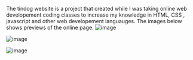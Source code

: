 The tindog website is a project that created while I was taking online web developement coding classes to increase my knowledge in HTML, CSS , javascript and other web developement languauges. The images below shows  previews of the online page.
![image](https://user-images.githubusercontent.com/70728294/225640469-83adae26-ab2b-4bec-8e53-42061c40e9c9.png)


![image](https://user-images.githubusercontent.com/70728294/225640699-8dfaeb0a-f58e-4126-9ea4-b1fef687eccb.png)



![image](https://user-images.githubusercontent.com/70728294/225640962-51470067-b3b4-4a22-9aa2-cf9fb78fe51d.png)



